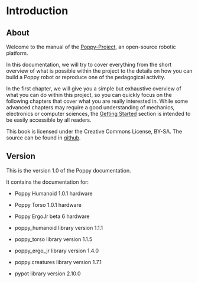 # Introduction

## About

Welcome to the manual of the [Poppy-Project](https://www.poppy-project.org/), an open-source robotic platform.

In this documentation, we will try to cover everything from the short overview of what is possible within the project to the details on how you can build a Poppy robot or reproduce one of the pedagogical activity.

In the first chapter, we will give you a simple but exhaustive overview of what you can do within this project, so you can quickly focus on the following chapters that cover what you are really interested in. While some advanced chapters may require a good understanding of mechanics, electronics or computer sciences, the [Getting Started](getting-started) section is intended to be easily accessible by all readers.

This book is licensed under the Creative Commons License, BY-SA. The source can be found in [github](https://github.com/poppy-project/poppy-docs).

## Version

This is the version 1.0 of the Poppy documentation.

It contains the documentation for:

-   Poppy Humanoid 1.0.1 hardware
-   Poppy Torso 1.0.1 hardware
-   Poppy ErgoJr beta 6 hardware

-   poppy_humanoid library version 1.1.1
-   poppy_torso library version 1.1.5
-   poppy_ergo_jr library version 1.4.0
-   poppy.creatures library version 1.7.1
-   pypot library version 2.10.0
